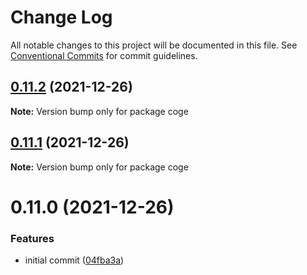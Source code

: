 # Change Log

All notable changes to this project will be documented in this file.
See [Conventional Commits](https://conventionalcommits.org) for commit guidelines.

## [0.11.2](https://github.com/cogejs/coge/compare/coge@0.11.1...coge@0.11.2) (2021-12-26)

**Note:** Version bump only for package coge





## [0.11.1](https://github.com/cogejs/coge/compare/coge@0.11.0...coge@0.11.1) (2021-12-26)

**Note:** Version bump only for package coge





# 0.11.0 (2021-12-26)


### Features

* initial commit ([04fba3a](https://github.com/cogejs/coge/commit/04fba3a3f5c8c7544243aeffbf933bb0dc4330b6))
